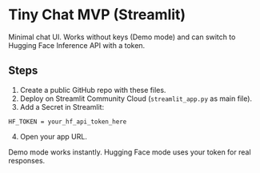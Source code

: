 # Tiny Chat MVP (Streamlit)

Minimal chat UI. Works without keys (Demo mode) and can switch to Hugging Face Inference API with a token.

## Steps
1. Create a public GitHub repo with these files.
2. Deploy on Streamlit Community Cloud (`streamlit_app.py` as main file).
3. Add a Secret in Streamlit:
```
HF_TOKEN = your_hf_api_token_here
```
4. Open your app URL.

Demo mode works instantly. Hugging Face mode uses your token for real responses.
